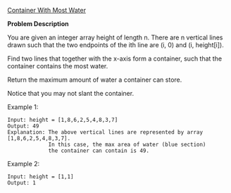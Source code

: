 [Container With Most Water](https://leetcode.com/problems/container-with-most-water/)

**Problem Description**

You are given an integer array height of length n. There are n vertical lines drawn such that the two endpoints of the ith line are (i, 0) and (i, height[i]).

Find two lines that together with the x-axis form a container, such that the container contains the most water.

Return the maximum amount of water a container can store.

Notice that you may not slant the container.

Example 1:

```
Input: height = [1,8,6,2,5,4,8,3,7]
Output: 49
Explanation: The above vertical lines are represented by array [1,8,6,2,5,4,8,3,7].
             In this case, the max area of water (blue section)
             the container can contain is 49.
```

Example 2:

```
Input: height = [1,1]
Output: 1
```

